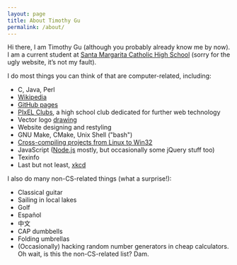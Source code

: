 ```yaml
---
layout: page
title: About Timothy Gu
permalink: /about/
---
```


Hi there, I am Timothy Gu (although you probably already know me by now). I am
a current student at [Santa Margarita Catholic High
School](http://www.smhs.org) (sorry for the ugly website, it’s not my fault).

I do most things you can think of that are computer-related, including:

- C, Java, Perl
- [Wikipedia](//en.wikipedia.org/wiki/Special:Contributions/Timothy_Gu)
- [GitHub pages](//timothygu.github.io/)
- [PIxEL Clubs](//pixelclubs.org), a high school club dedicated for further
  web technology
- Vector logo [dra](https://en.wikipedia.org/wiki/Special:ListFiles/Timothy_Gu)[wing](https://commons.wikimedia.org/w/index.php?title=Special:ListFiles/Timothy_Gu&ilshowall=1)
- Website designing and restyling
- GNU Make, CMake, Unix Shell ("bash")
- [Cross-compiling projects from Linux to Win32](http://mxe.cc)
- JavaScript ([Node.js](https://github.com/orgs/jadejs/people) mostly, but
  occasionally some jQuery stuff too)
- Texinfo
- Last but not least, [xkcd](//xkcd.com)

I also do many non-CS-related things (what a surprise!):

- Classical guitar
- Sailing in local lakes
- Golf
- Español
- 中文
- CAP dumbbells
- Folding umbrellas
- (Occasionally) hacking random number generators in cheap calculators. Oh
  wait, is this the non-CS-related list? Dam.
